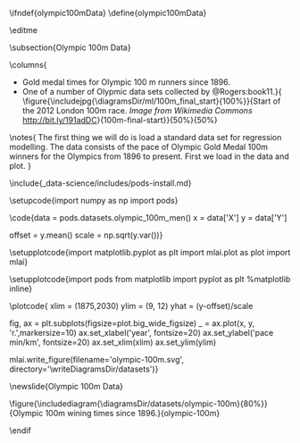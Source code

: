 \ifndef{olympic100mData}
\define{olympic100mData}

\editme

\subsection{Olympic 100m Data}

\columns{
*  Gold medal times for Olympic 100 m runners since 1896.
* One of a number of Olypmic data sets collected by @Rogers:book11.}{
\figure{\includejpg{\diagramsDir/ml/100m_final_start}{100%}}{Start of the 2012 London 100m race. *Image from Wikimedia Commons* <http://bit.ly/191adDC>}{100m-final-start}}{50%}{50%}


\notes{
The first thing we will do is load a standard data set for regression modelling. The data consists of the pace of Olympic Gold Medal 100m winners for the Olympics from 1896 to present. First we load in the data and plot.
}

\include{_data-science/includes/pods-install.md}



\setupcode{import numpy as np
import pods}

\code{data = pods.datasets.olympic_100m_men()
x = data['X']
y = data['Y']

offset = y.mean()
scale = np.sqrt(y.var())}

\setupplotcode{import matplotlib.pyplot as plt
import mlai.plot as plot
import mlai}

\setupplotcode{import pods
from matplotlib import pyplot as plt
%matplotlib inline}

\plotcode{
xlim = (1875,2030)
ylim = (9, 12)
yhat = (y-offset)/scale

fig, ax = plt.subplots(figsize=plot.big_wide_figsize)
_ = ax.plot(x, y, 'r.',markersize=10)
ax.set_xlabel('year', fontsize=20)
ax.set_ylabel('pace min/km', fontsize=20)
ax.set_xlim(xlim)
ax.set_ylim(ylim)

mlai.write_figure(filename='olympic-100m.svg', 
				  directory='\writeDiagramsDir/datasets')}

\newslide{Olympic 100m Data}

\figure{\includediagram{\diagramsDir/datasets/olympic-100m}{80%}}{Olympic 100m wining times since 1896.}{olympic-100m}

\endif

